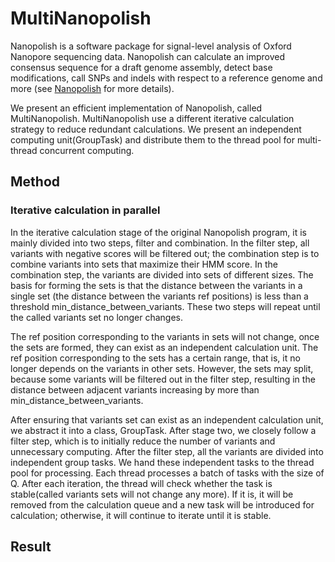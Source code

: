 # MultiNanopolish

Nanopolish is a software package for signal-level analysis of Oxford Nanopore sequencing data. Nanopolish can calculate an improved consensus sequence for a draft genome assembly, detect base modifications, call SNPs and indels with respect to a reference genome and more (see [Nanopolish](https://github.com/jts/nanopolish) for more details).

We present an efficient  implementation of Nanopolish, called MultiNanopolish. MultiNanopolish use a different iterative calculation strategy to reduce redundant calculations.  We present an independent computing unit(GroupTask) and distribute them to the thread pool for multi-thread concurrent computing.

## Method
###  Iterative calculation in parallel
In the iterative calculation stage of the original Nanopolish program, it is mainly divided into two steps, filter and combination. In the filter step, all variants with negative scores will be filtered out; the combination step is to combine variants into sets that maximize their HMM score. In the combination step, the variants are divided into sets of different sizes. The basis for forming the sets is that the distance between the variants in a single set (the distance between the variants ref positions) is less than a threshold min_distance_between_variants. These two steps will repeat until the called variants set no longer changes.

The ref position corresponding to the variants in sets will not change, once the sets are formed, they can exist as an independent calculation unit. The ref position corresponding to the sets has a certain range, that is, it no longer depends on the variants in other sets. However, the sets may split, because some variants will be filtered out in the filter step, resulting in the distance between adjacent variants increasing by more than min_distance_between_variants.

After ensuring that variants set can exist as an independent calculation unit, we abstract it into a class, GroupTask. After stage two, we closely follow a filter step, which is to initially reduce the number of variants and unnecessary computing. After the filter step, all the variants are divided into independent group tasks. We hand these independent tasks to the thread pool for processing. Each thread processes a batch of tasks with the size of Q. After each iteration, the thread will check whether the task is stable(called variants sets will not change any more). If it is, it will be removed from the calculation queue and a new task will be introduced for calculation; otherwise, it will continue to iterate until it is stable.

## Result
